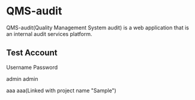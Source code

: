 # QMS-audit
QMS-audit(Quality Management System audit) is a web application that is an internal audit services platform.

Test Account
----------
Username        Password

admin           admin

aaa             aaa(Linked with project name "Sample")

